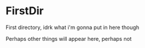 # FirstDir
First directory, idrk what i'm gonna put in here though

Perhaps other things will appear here, perhaps not
